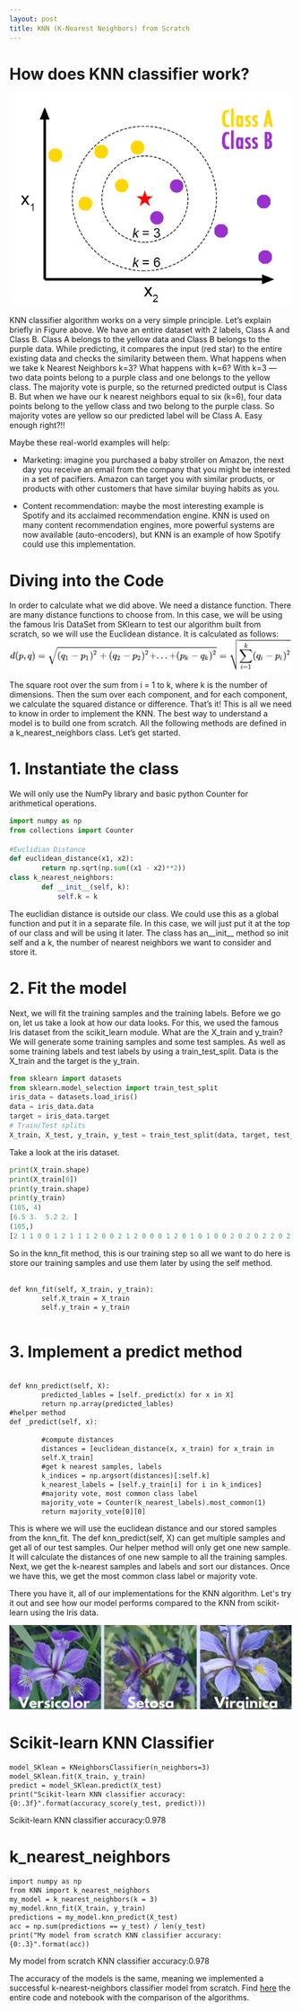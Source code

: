 ```yaml
---
layout: post
title: KNN (K-Nearest Neighbors) from Scratch
---
```

# How does KNN classifier work?
![Figure 1](/img/KNN_image.png)

KNN classifier algorithm works on a very simple principle. Let’s explain briefly in Figure above. We have an entire dataset with 2 labels, Class A and Class B. Class A belongs to the yellow data and Class B belongs to the purple data. While predicting, it compares the input (red star) to the entire existing data and checks the similarity between them. What happens when we take k Nearest Neighbors k=3? What happens with k=6? With k=3 — two data points belong to a purple class and one belongs to the yellow class. The majority vote is purple, so the returned predicted output is Class B. But when we have our k nearest neighbors equal to six (k=6), four data points belong to the yellow class and two belong to the purple class. So majority votes are yellow so our predicted label will be Class A. Easy enough right?!!

Maybe these real-world examples will help:

* Marketing: imagine you purchased a baby stroller on Amazon, the next day you receive an email from the company that you might be interested in a set of pacifiers. Amazon can target you with similar products, or products with other customers that have similar buying habits as you.

* Content recommendation: maybe the most interesting example is Spotify and its acclaimed recommendation engine. KNN is used on many content recommendation engines, more powerful systems are now available (auto-encoders), but KNN is an example of how Spotify could use this implementation.

# Diving into the Code
In order to calculate what we did above. We need a distance function. There are many distance functions to choose from. In this case, we will be using the famous Iris DataSet from SKlearn to test our algorithm built from scratch, so we will use the Euclidean distance. It is calculated as follows:
![EC](/img/Euclidean_Distance_Equation.png)

The square root over the sum from i = 1 to k, where k is the number of dimensions. Then the sum over each component, and for each component, we calculate the squared distance or difference. That’s it! This is all we need to know in order to implement the KNN.
The best way to understand a model is to build one from scratch. All the following methods are defined in a k_nearest_neighbors class. Let’s get started.

# 1. Instantiate the class
We will only use the NumPy library and basic python Counter for arithmetical operations.

```python
import numpy as np
from collections import Counter

#Euclidian Distance
def euclidean_distance(x1, x2):
        return np.sqrt(np.sum((x1 - x2)**2))
class k_nearest_neighbors:
        def __init__(self, k):
            self.k = k

```

The euclidian distance is outside our class. We could use this as a global function and put it in a separate file. In this case, we will just put it at the top of our class and will be using it later. The class has an__init__ method so init self and a k, the number of nearest neighbors we want to consider and store it.

# 2. Fit the model
Next, we will fit the training samples and the training labels. Before we go on, let us take a look at how our data looks. For this, we used the famous Iris dataset from the scikit_learn module. What are the X_train and y_train? We will generate some training samples and some test samples. As well as some training labels and test labels by using a train_test_split. Data is the X_train and the target is the y_train.

```python
from sklearn import datasets
from sklearn.model_selection import train_test_split
iris_data = datasets.load_iris()
data = iris_data.data
target = iris_data.target
# Train/Test splits
X_train, X_test, y_train, y_test = train_test_split(data, target, test_size=0.3)

```

Take a look at the iris dataset.

```python
print(X_train.shape)
print(X_train[0])
print(y_train.shape)
print(y_train)
(105, 4) 
[6.5 3.  5.2 2. ] 
(105,) 
[2 1 1 0 0 1 2 1 1 1 2 0 0 2 1 2 0 0 0 1 2 0 1 0 1 0 0 2 0 2 0 2 2 0 2 1 1  1 1 2 0 2 0 1 2 0 1 0 1 0 2 0 0 2 2 0 0 2 0 2 2 2 0 0 1 1 0 1 0 0 2 0 2 0  2 1 2 0 0 1 2 0 1 1 0 1 2 0 0 0 2 1 1 2 2 1 1 2 1 1 1 1 0 1 2]

```
So in the knn_fit method, this is our training step so all we want to do here is store our training samples and use them later by using the self method.

```

def knn_fit(self, X_train, y_train):
        self.X_train = X_train
        self.y_train = y_train
        
```

# 3. Implement a predict method

```

def knn_predict(self, X):
        predicted_lables = [self._predict(x) for x in X]
        return np.array(predicted_lables)
#helper method
def _predict(self, x):
    
        #compute distances
        distances = [euclidean_distance(x, x_train) for x_train in
        self.X_train]
        #get k nearest samples, labels
        k_indices = np.argsort(distances)[:self.k]
        k_nearest_labels = [self.y_train[i] for i in k_indices]
        #majority vote, most common class label
        majority_vote = Counter(k_nearest_labels).most_common(1)
        return majority_vote[0][0]

```

This is where we will use the euclidean distance and our stored samples from the knn_fit. The def knn_predict(self, X) can get multiple samples and get all of our test samples. Our helper method will only get one new sample. It will calculate the distances of one new sample to all the training samples. Next, we get the k-nearest samples and labels and sort our distances. Once we have this, we get the most common class label or majority vote.

There you have it, all of our implementations for the KNN algorithm. Let's try it out and see how our model performs compared to the KNN from scikit-learn using the Iris data.

![Figure 1](/img/iris_flowers.png)

# Scikit-learn KNN Classifier

```
model_SKlean = KNeighborsClassifier(n_neighbors=3)
model_SKlean.fit(X_train, y_train)
predict = model_SKlean.predict(X_test)
print("Scikit-learn KNN classifier accuracy:{0:.3f}".format(accuracy_score(y_test, predict)))
```
Scikit-learn KNN classifier accuracy:0.978

# k_nearest_neighbors
```
import numpy as np
from KNN import k_nearest_neighbors
my_model = k_nearest_neighbors(k = 3)
my_model.knn_fit(X_train, y_train)
predictions = my_model.knn_predict(X_test)
acc = np.sum(predictions == y_test) / len(y_test)
print("My model from scratch KNN classifier accuracy:{0:.3}".format(acc))

```
My model from scratch KNN classifier accuracy:0.978

The accuracy of the models is the same, meaning we implemented a successful k-nearest-neighbors classifier model from scratch.
Find [here](https://medium.com/@amybeisel/knn-k-nearest-neighbors-classifier-from-scratch-2087561010dc) the entire code and notebook with the comparison of the algorithms.
